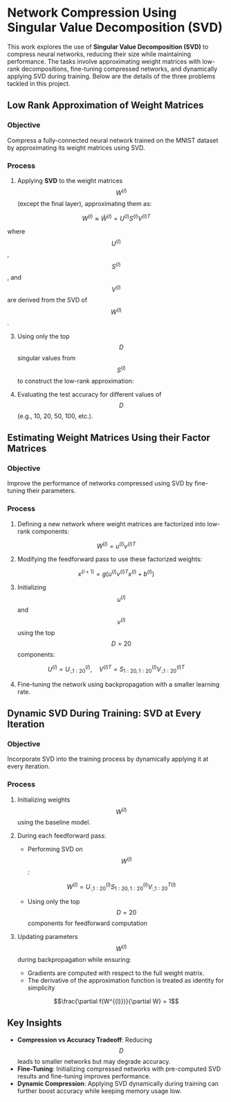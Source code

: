# Network Compression Using Singular Value Decomposition (SVD)

This work explores the use of **Singular Value Decomposition (SVD)** to compress neural networks, reducing their size while maintaining performance. The tasks involve approximating weight matrices with low-rank decompositions, fine-tuning compressed networks, and dynamically applying SVD during training. Below are the details of the three problems tackled in this project.

## Low Rank Approximation of Weight Matrices

### **Objective**
Compress a fully-connected neural network trained on the MNIST dataset by approximating its weight matrices using SVD.

### **Process**
1. Applying **SVD** to the weight matrices $$W^{(l)}$$ (except the final layer), approximating them as:
   
$$W^{(l)} \approx \hat{W}^{(l)} = U^{(l)} S^{(l)} V^{(l)T}$$

where $$U^{(l)}$$,  $$S^{(l)}$$, and $$V^{(l)}$$ are derived from the SVD of $$W^{(l)}$$.
   
3. Using only the top $$D$$ singular values from $$S^{(l)}$$ to construct the low-rank approximation:
   
4. Evaluating the test accuracy for different values of $$D$$ (e.g., 10, 20, 50, 100, etc.).

## Estimating Weight Matrices Using their Factor Matrices

### **Objective**
Improve the performance of networks compressed using SVD by fine-tuning their parameters.

### **Process**
1. Defining a new network where weight matrices are factorized into low-rank components:

$$W^{(l)} = u^{(l)} v^{(l)T}$$
   
2. Modifying the feedforward pass to use these factorized weights:

$$x^{(l+1)} = g\left(u^{(l)} v^{(l)T} x^{(l)} + b^{(l)}\right)$$

3. Initializing $$u^{(l)}$$ and $$v^{(l)}$$ using the top $$D = 20$$ components:

$$U^{(l)} = U_{:,1:20}^{(l)}, \quad V^{(l)T} = S_{1:20,1:20}^{(l)} V_{:,1:20}^{(l)T}$$

4. Fine-tuning the network using backpropagation with a smaller learning rate.

## Dynamic SVD During Training: SVD at Every Iteration

### **Objective**
Incorporate SVD into the training process by dynamically applying it at every iteration.

### **Process**
1. Initializing weights $$W^{(l)}$$ using the baseline model.

2. During each feedforward pass:
   - Performing SVD on $$W^{(l)}$$:
   
   $$W^{(l)} = U_{:,1:20}^{(l)} S_{1:20,1:20}^{(l)} V_{:,1:20}^{T(l)}$$

   - Using only the top $$D = 20$$ components for feedforward computation

3. Updating parameters $$W^{(l)}$$ during backpropagation while ensuring:
   - Gradients are computed with respect to the full weight matrix.
   - The derivative of the approximation function is treated as identity for simplicity 
   
$$\frac{\partial f(W^{(l)})}{\partial W} = 1$$ 

## Key Insights

- **Compression vs Accuracy Tradeoff**: Reducing $$D$$ leads to smaller networks but may degrade accuracy.
- **Fine-Tuning**: Initializing compressed networks with pre-computed SVD results and fine-tuning improves performance.
- **Dynamic Compression**: Applying SVD dynamically during training can further boost accuracy while keeping memory usage low.

